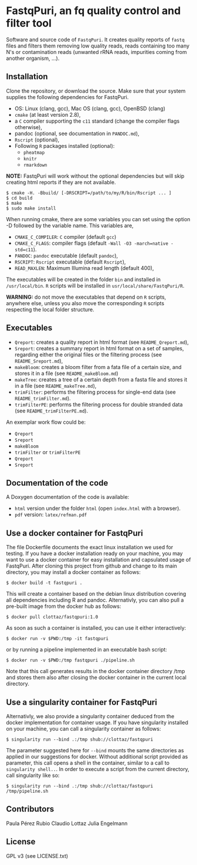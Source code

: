 FastqPuri, an fq quality control and filter tool 
=========

Software and source code of `FastqPuri`. It creates quality 
reports of `fastq` files and filters them removing low quality 
reads, reads containing too many N's or contamination reads 
(unwanted rRNA reads, impurities coming from another organism, ...).


## Installation

Clone the repository, or download the source. Make sure that 
your system supplies the following dependencies for FastqPuri.

- OS: Linux (clang, gcc), Mac OS (clang, gcc), OpenBSD (clang)
- `cmake` (at least version 2.8), 
- a `C` compiler supporting the `c11` standard 
  (change the compiler flags otherwise),
- pandoc (optional, see documentation in `PANDOC.md`),
- `Rscript` (optional),
- Following `R` packages installed (optional):
   * `pheatmap`
   * `knitr`
   * `rmarkdown`

**NOTE:**  FastqPuri will work without the optional dependencies 
but will skip creating html reports if they are not available.

```
$ cmake -H. -Bbuild/ [-DRSCRIPT=/path/to/my/R/bin/Rscript ... ]
$ cd build 
$ make 
$ sudo make install  
```

When running cmake, there are some variables you can set 
using the option -D followed by the variable name. This variables are, 

- `CMAKE_C_COMPILER`: `C` compiler (default `gcc`)
- `CMAKE_C_FLAGS`: compiler flags (default `-Wall -O3 -march=native -std=c11`).
- `PANDOC`: `pandoc` executable (default `pandoc`),
- `RSCRIPT`:  `Rscript` executable (default `Rscript`), 
- `READ_MAXLEN`: Maximum Illumina read length (default 400),

The executables will be created in the folder `bin` and installed in `/usr/local/bin`. 
`R` scripts will be installed in `usr/local/share/FastqPuri/R`. 

**WARNING:** do not move the executables that depend on `R` scripts, 
anywhere else, unless you also move the corresponding `R` scripts respecting
the local folder structure. 


## Executables

* `Qreport`: creates a quality report in html format (see `README_Qreport.md`),
* `Sreport`: creates a summary report in html format on a set of samples, 
   regarding either the original files or the filtering process
   (see `README_Sreport.md`),
* `makeBloom`: creates a  bloom filter from a fata file of a certain size,
   and stores it in a file (see `README_makeBloom.md`)
* `makeTree`: creates a tree of a certain depth from a fasta file and stores
 it in a file (see `README_makeTree.md`),
* `trimFilter`: performs the filtering process for single-end data 
   (see `README_trimFilter.md`).
* `trimFilterPE`: performs the filtering process for double stranded data 
   (see `README_trimFilterPE.md`).

An exemplar work flow could be:

* `Qreport`
* `Sreport`
* `makeBloom`
* `trimFilter` or `trimFilterPE`
* `Qreport`
* `Sreport`

## Documentation of the code

A Doxygen documentation of the code is available: 
- `html` version under the folder `html` (open `index.html` with a browser).
- `pdf` version: `latex/refman.pdf`

## Use a docker container for FastqPuri

The file Dockerfile documents the exact linux installation we used for
testing. If you have a docker installation ready on your machine, you
may want to use a docker container for easy installation and
capsulated usage of FastqPuri. After cloning this project from github
and change to its main directory, you may install a docker container
as follows:

```
$ docker build -t fastqpuri .
```

This will create a container based on the debian linux distribution
covering all dependencies including R and pandoc. Alternativly, you
can also pull a pre-built image from the docker hub as follows:

```
$ docker pull clottaz/fastqpuri:1.0
```

As soon as such a container is installed, you can use it either
interactively:

```
$ docker run -v $PWD:/tmp -it fastqpuri
```

or by running a pipeline implemented in an executable bash script:

```
$ docker run -v $PWD:/tmp fastqpuri ./pipeline.sh
```

Note that this call generates results in the docker container
directory /tmp and stores them also after closing the docker container
in the current local directory.

## Use a singularity container for FastqPuri

Alternativly, we also provide a singularity container deduced from the
docker implementation for container usage. If you have singularity
installed on your machine, you can call a singularity container as
follows:

```
$ singularity run --bind .:/tmp shub://clottaz/fastqpuri
```

The parameter suggested here for `--bind` mounts the same directories
as applied in our suggestions for docker. Without additional script
provided as parameter, this call opens a shell in the container,
similar to a call to `singularity shell..`. In order to execute a
script from the current directory, call singularity like so:

```
$ singularity run --bind .:/tmp shub://clottaz/fastqpuri /tmp/pipeline.sh
```

## Contributors

Paula Pérez Rubio
Claudio Lottaz
Julia Engelmann 

## License

GPL v3 (see LICENSE.txt)
